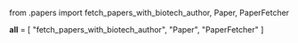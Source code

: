 from .papers import fetch_papers_with_biotech_author, Paper, PaperFetcher

__all__ = [
    "fetch_papers_with_biotech_author",
    "Paper",
    "PaperFetcher"
]

